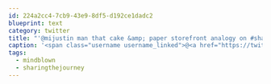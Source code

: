 ```yaml
---
id: 224a2cc4-7cb9-43e9-8df5-d192ce1dadc2
blueprint: text
category: twitter
title: "'@mijustin man that cake &amp; paper storefront analogy on #sharingthejourney was brilliant. Holy crap. #mindblown."
caption: '<span class="username username_linked">@<a href="https://twitter.com/mijustin" title="Justin Jackson">mijustin</a></span> man that cake &amp; paper storefront analogy on <span class="hashtag hashtag_local">#<a href="http://tweettemp.darylchymko.ca/?tag=sharingthejourney">sharingthejourney</a> was brilliant. Holy crap. <span class="hashtag hashtag_local">#<a href="http://tweettemp.darylchymko.ca/?tag=mindblown">mindblown</a>.'
tags:
  - mindblown
  - sharingthejourney
---
```

